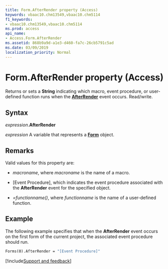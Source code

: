 ```yaml
---
title: Form.AfterRender property (Access)
keywords: vbaac10.chm13549,vbaac10.chm5114
f1_keywords:
- vbaac10.chm13549,vbaac10.chm5114
ms.prod: access
api_name:
- Access.Form.AfterRender
ms.assetid: 868b9a9d-a1e3-d460-fa7c-26cb5791c5ad
ms.date: 03/09/2019
localization_priority: Normal
---
```



# Form.AfterRender property (Access)

Returns or sets a **String** indicating which macro, event procedure, or user-defined function runs when the **[AfterRender](Access.Form.AfterRender(even).md)** event occurs. Read/write.


## Syntax

_expression_.**AfterRender**

_expression_ A variable that represents a **[Form](Access.Form.md)** object.


## Remarks

Valid values for this property are:

- _macroname_, where _macroname_ is the name of a macro.

- [Event Procedure], which indicates the event procedure associated with the **AfterRender** event for the specified object.

- _=functionname()_, where _functionname_ is the name of a user-defined function.


## Example

The following example specifies that when the **AfterRender** event occurs on the first form of the current project, the associated event procedure should run.


```vb
Forms(0).AfterRender = "[Event Procedure]" 

```




[!include[Support and feedback](~/includes/feedback-boilerplate.md)]